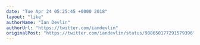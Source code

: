 ```yaml
---
date: "Tue Apr 24 05:25:45 +0000 2018"
layout: "like"
authorName: "Ian Devlin"
authorUrl: "https://twitter.com/iandevlin"
originalPost: "https://twitter.com/iandevlin/status/988650177291579396"
---
```

